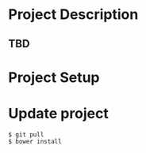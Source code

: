 Project Description
===================

TBD
-------------------------

Project Setup
=============

Update project
==============
```
$ git pull
$ bower install
```

